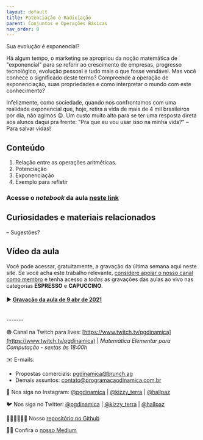 ```yaml
---
layout: default
title: Potenciação e Radiciação
parent: Conjuntos e Operações Básicas
nav_order: 8
---
```


Sua evolução é exponencial?

Há algum tempo, o marketing se apropriou da noção matemática de "exponencial" para se referir ao crescimento de empresas, progresso tecnológico, evolução pessoal e tudo mais o que fosse vendável. Mas você conhece o significado deste termo? Compreende a operação de exponenciação, suas propriedades e como interpretar o mundo com este conhecimento?

Infelizmente, como sociedade, quando nos confrontamos com uma realidade exponencial que, hoje, retira a vida de mais de 4 mil brasileiros por dia, não agimos 😔. Um custo muito alto para se ter uma resposta direta aos alunos daqui pra frente: "Pra que eu vou usar isso na minha vida?" – Para salvar vidas!

## Conteúdo 

1. Relação entre as operações aritméticas.
2. Potenciação
3. Exponenciação
4. Exemplo para refletir

### Acesse o *notebook* da aula <a href="/notebooks/mec008_exponenciacao.html" target="_black">neste link</a>

## Curiosidades e materiais relacionados

– Sugestões?

## Vídeo da aula

Você pode acessar, gratuitamente, a gravação da última semana aqui neste site. Se você acha este trabalho relevante, [considere apoiar o nosso canal como membro](https://youtube.com/programacaodinamica/join) e tenha acesso a *todas* as gravações das aulas ao vivo nas categorias **ESPRESSO** e **CAPUCCINO**. 

#### ▶️ [Gravação da aula de 9 abr de 2021](https://youtu.be/DtvREaZaMfo)

<br/>
-------

🟣 Canal na Twitch para lives: [https://www.twitch.tv/pgdinamica](https://www.twitch.tv/pgdinamica) | *Matemática Elementar para Computação - sextas às 18:00h*


✉️ E-mails:
* Propostas comerciais: [pgdinamica@brunch.ag](mailto:pgdinamica@brunch.ag)
* Demais assuntos: [contato@programacaodinamica.com.br](mailto:pgdinamica@brunch.ag)

📸 Nos siga no Instagram: [@pgdinamica](https://instagram.com/pgdinamica) | [@kizzy_terra](https://instagram.com/kizzy_terra) | [@hallpaz](https://instagram.com/hallpaz)

🐦 Nos siga no Twitter: [@pgdinamica](https://twitter.com/pgdinamica) | [@kizzy_terra](https://twitter.com/kizzy_terra) | [@hallpaz](https://twitter.com/hallpaz)

👩🏾‍💻👨🏾‍💻 Nosso [repositório no Github](https://github.com/programacaodinamica)

✍🏾 Confira o [nosso Medium](https://medium.com/programacaodinamica)